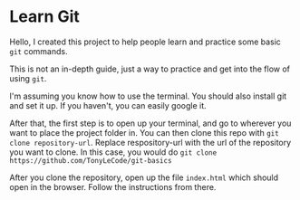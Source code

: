 # Learn Git
Hello, I created this project to help people learn and practice some basic `git` commands.

This is not an in-depth guide, just a way to practice and get into the flow of using `git`.

I'm assuming you know how to use the terminal. You should also install git and set it up. If you haven't, you can easily google it.

After that, the first step is to open up your terminal, and go to wherever you want to place the project folder in. You can then clone this repo with `git clone repository-url`. Replace respository-url with the url of the repository you want to clone. In this case, you would do `git clone https://github.com/TonyLeCode/git-basics`

After you clone the repository, open up the file `index.html` which should open in the browser. Follow the instructions from there.